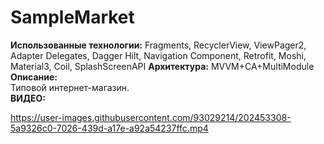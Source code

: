 # SampleMarket
**Использованные технологии:** Fragments, RecyclerView, ViewPager2, Adapter Delegates, Dagger Hilt, Navigation Component, Retrofit, Moshi, Material3, Coil, SplashScreenAPI
**Архитектура:** MVVM+CA+MultiModule  
**Описание:**  
Типовой интернет-магазин.  
**ВИДЕО:**  



https://user-images.githubusercontent.com/93029214/202453308-5a9326c0-7026-439d-a17e-a92a54237ffc.mp4

